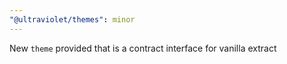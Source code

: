 ```yaml
---
"@ultraviolet/themes": minor
---
```


New `theme` provided that is a contract interface for vanilla extract
